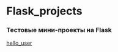 # Flask_projects


### Тестовые мини-проекты на Flask

[hello_user](https://github.com/Trishkin32/Flask_projects/tree/main/hello_user)
